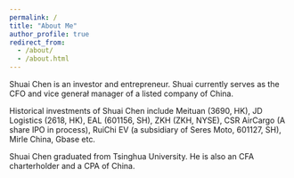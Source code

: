 ```yaml
---
permalink: /
title: "About Me"
author_profile: true
redirect_from: 
  - /about/
  - /about.html
---
```


Shuai Chen is an investor and entrepreneur. Shuai currently serves as the CFO and vice generał manager of a listed company of China.

Historical investments of Shuai Chen include Meituan (3690, HK), JD Logistics (2618, HK), EAL (601156, SH), ZKH (ZKH, NYSE), CSR AirCargo (A share IPO in process), RuiChi EV (a subsidiary of Seres Moto, 601127, SH), Mirle China, Gbase etc.

Shuai Chen graduated from Tsinghua University. He is also an CFA charterholder and a CPA of China.


